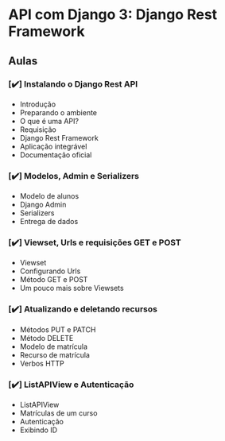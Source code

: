 # API com Django 3: Django Rest Framework

## Aulas

### [:heavy_check_mark:] Instalando o Django Rest API
* Introdução
* Preparando o ambiente
* O que é uma API?
* Requisição
* Django Rest Framework
* Aplicação integrável
* Documentação oficial

### [:heavy_check_mark:] Modelos, Admin e Serializers
* Modelo de alunos
* Django Admin
* Serializers
* Entrega de dados

### [:heavy_check_mark:] Viewset, Urls e requisições GET e POST
* Viewset
* Configurando Urls
* Método GET e POST
* Um pouco mais sobre Viewsets

### [:heavy_check_mark:] Atualizando e deletando recursos
* Métodos PUT e PATCH
* Método DELETE
* Modelo de matrícula
* Recurso de matrícula
* Verbos HTTP

### [:heavy_check_mark:] ListAPIView e Autenticação
* ListAPIView
* Matrículas de um curso
* Autenticação
* Exibindo ID